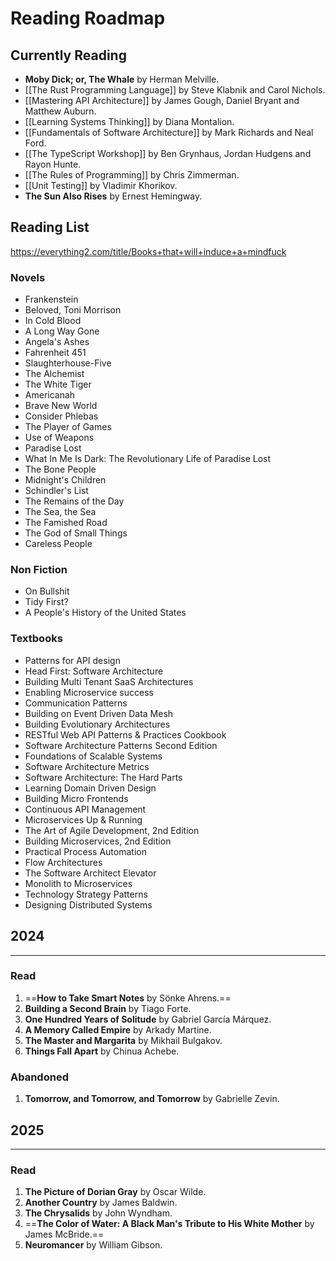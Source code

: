 # Reading Roadmap
## Currently Reading

- **Moby Dick; or, The Whale** by Herman Melville.
- [[The Rust Programming Language]] by Steve Klabnik and Carol Nichols.
- [[Mastering API Architecture]] by James Gough, Daniel Bryant and Matthew Auburn.
- [[Learning Systems Thinking]] by Diana Montalion.
- [[Fundamentals of Software Architecture]] by Mark Richards and Neal Ford.
- [[The TypeScript Workshop]] by Ben Grynhaus, Jordan Hudgens and Rayon Hunte.
- [[The Rules of Programming]] by Chris Zimmerman.
- [[Unit Testing]] by Vladimir Khorikov.
- **The Sun Also Rises** by Ernest Hemingway.

## Reading List
https://everything2.com/title/Books+that+will+induce+a+mindfuck
### Novels
- Frankenstein
- Beloved, Toni Morrison
- In Cold Blood
- A Long Way Gone
- Angela's Ashes
- Fahrenheit 451
- Slaughterhouse-Five
- The Alchemist
- The White Tiger
- Americanah
- Brave New World
- Consider Phlebas
- The Player of Games
- Use of Weapons
- Paradise Lost
- What In Me Is Dark: The Revolutionary Life of Paradise Lost
- The Bone People
- Midnight's Children
- Schindler's List
- The Remains of the Day
- The Sea, the Sea
- The Famished Road
- The God of Small Things
- Careless People
### Non Fiction
- On Bullshit
- Tidy First?
- A People's History of the United States
### Textbooks
- Patterns for API design
- Head First: Software Architecture
- Building Multi Tenant SaaS Architectures
- Enabling Microservice success
- Communication Patterns
- Building on Event Driven Data Mesh
- Building Evolutionary Architectures
- RESTful Web API Patterns & Practices Cookbook
- Software Architecture Patterns Second Edition
- Foundations of Scalable Systems
- Software Architecture Metrics
- Software Architecture: The Hard Parts
- Learning Domain Driven Design
- Building Micro Frontends
- Continuous API Management
- Microservices Up & Running
- The Art of Agile Development, 2nd Edition
- Building Microservices, 2nd Edition
- Practical Process Automation
- Flow Architectures
- The Software Architect Elevator
- Monolith to Microservices
- Technology Strategy Patterns
- Designing Distributed Systems
## 2024
---
### Read
1. ==**How to Take Smart Notes** by Sönke Ahrens.==
2. **Building a Second Brain** by Tiago Forte.
3. **One Hundred Years of Solitude** by Gabriel García Márquez.
4. **A Memory Called Empire** by Arkady Martine.
5. **The Master and Margarita** by Mikhail Bulgakov.
6. **Things Fall Apart** by Chinua Achebe.
### Abandoned
1. **Tomorrow, and Tomorrow, and Tomorrow** by Gabrielle Zevin.
## 2025
---
### Read
1. **The Picture of Dorian Gray** by Oscar Wilde.
2. **Another Country** by James Baldwin.
3. **The Chrysalids** by John Wyndham.
4. ==**The Color of Water: A Black Man's Tribute to His White Mother** by James McBride.==
5. **Neuromancer** by William Gibson.